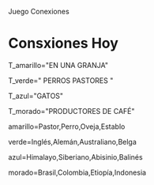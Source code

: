 Juego Conexiones
# Consxiones Hoy #

T_amarillo="EN UNA GRANJA"

T_verde=" PERROS PASTORES  "

T_azul="GATOS"

T_morado="PRODUCTORES DE CAFÉ"

amarillo=Pastor,Perro,Oveja,Establo

verde=Inglés,Alemán,Australiano,Belga

azul=Himalayo,Siberiano,Abisinio,Balinés

morado=Brasil,Colombia,Etiopía,Indonesia